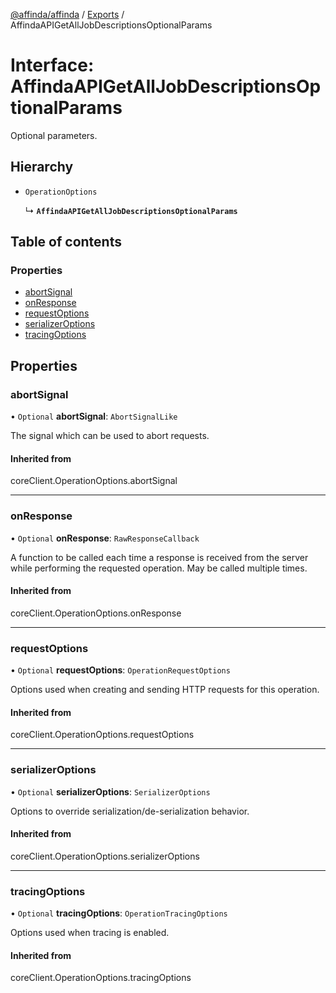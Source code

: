 [@affinda/affinda](../README.md) / [Exports](../modules.md) / AffindaAPIGetAllJobDescriptionsOptionalParams

# Interface: AffindaAPIGetAllJobDescriptionsOptionalParams

Optional parameters.

## Hierarchy

- `OperationOptions`

  ↳ **`AffindaAPIGetAllJobDescriptionsOptionalParams`**

## Table of contents

### Properties

- [abortSignal](AffindaAPIGetAllJobDescriptionsOptionalParams.md#abortsignal)
- [onResponse](AffindaAPIGetAllJobDescriptionsOptionalParams.md#onresponse)
- [requestOptions](AffindaAPIGetAllJobDescriptionsOptionalParams.md#requestoptions)
- [serializerOptions](AffindaAPIGetAllJobDescriptionsOptionalParams.md#serializeroptions)
- [tracingOptions](AffindaAPIGetAllJobDescriptionsOptionalParams.md#tracingoptions)

## Properties

### abortSignal

• `Optional` **abortSignal**: `AbortSignalLike`

The signal which can be used to abort requests.

#### Inherited from

coreClient.OperationOptions.abortSignal

___

### onResponse

• `Optional` **onResponse**: `RawResponseCallback`

A function to be called each time a response is received from the server
while performing the requested operation.
May be called multiple times.

#### Inherited from

coreClient.OperationOptions.onResponse

___

### requestOptions

• `Optional` **requestOptions**: `OperationRequestOptions`

Options used when creating and sending HTTP requests for this operation.

#### Inherited from

coreClient.OperationOptions.requestOptions

___

### serializerOptions

• `Optional` **serializerOptions**: `SerializerOptions`

Options to override serialization/de-serialization behavior.

#### Inherited from

coreClient.OperationOptions.serializerOptions

___

### tracingOptions

• `Optional` **tracingOptions**: `OperationTracingOptions`

Options used when tracing is enabled.

#### Inherited from

coreClient.OperationOptions.tracingOptions
